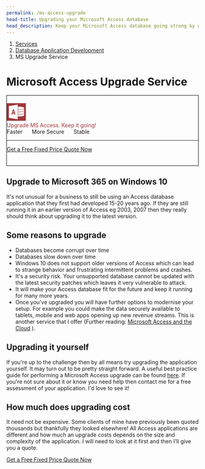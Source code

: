 ```yaml
---
permalink: /ms-access-upgrade
head-title: Upgrading your Microsoft Access database
head_description: Keep your Microsoft Access database going strong by upgrading it to the latest version.
---
```

<nav aria-label="breadcrumb">
  <ol class="breadcrumb">
    <li class="breadcrumb-item"><a href="/">Services</a></li>
    <li class="breadcrumb-item"><a href="/database-developer">Database Application Development</a></li>
    <li class="breadcrumb-item active" aria-current="page">MS Upgrade Service</li>
  </ol>
</nav>

# Microsoft Access Upgrade Service

<!-- <div class="container"><div class="row"><div class="col-2">
Access Job Schedular
</div>
<div class="col-10"> -->

<div class="jumbotron center" style="padding-top:20px;padding-bottom:20px; border:1px solid #000">
 <!-- <div class="lead h1">Get it sorted!</div>-->
<img src="/assets/images/access2.png" style="width:50px;margin:0 auto"/>
<div class="lead h2" style="color:#A33639">Upgrade MS Access. Keep it going!</div>

<!-- <div class="lead h1"></div> -->
<div class="h3">Faster <i class="fas fa-check" style="margin-right:1.3rem; color:green"></i> More Secure <i class="fas fa-check" style="margin-right:1.3rem; color:green"></i> Stable <i class="fas fa-check" style="margin-right:1.3rem; color:green"></i></div>
<hr class="my-4">
 <p>
      <a class="btn btn-outline-primary btn-lg" href="/ms-access-upgrade-free-quote">Get a Free Fixed Price Quote Now</a>
</p>
  </div>


## Upgrade to Microsoft 365 on Windows 10

It's not unusual for a business to still be using an Access database application that they first had developed 15-20 years ago. If they are still running it in an earlier version of Access eg 2003, 2007 then they really should think about upgrading it to the latest version.

## Some reasons to upgrade

- Databases become corrupt over time
- Databases slow down over time
- Windows 10 does not support older versions of Access which can lead to strange behavior and frustrating intermittent problems and crashes.
- It's a security risk. Your unsupported database cannot be updated with the latest security patches which leaves it very vulnerable to attack.
- It will make your Access database fit for the future and keep it running for many more years.  
- Once you've upgraded you will have further options to modernise your setup. For example you could make the data securely available to tablets, mobile and web apps opening up new revenue streams. This is another service that I offer (Further reading: [Microsoft Access and the Cloud](/articles/microsoft-access-and-the-cloud) ).

## Upgrading it yourself

If you're up to the challenge then by all means try upgrading the application yourself. It may turn out to be pretty straight forward. A useful best practice guide for performing a Microsoft Access upgrade can be found <a href="/articles/upgrading-ms-access-database" target="_blank" alt="How to upgrade a microsoft access database">here</a>. If you're not sure about it or know you need help then contact me for a free assessment of your application. I'd love to see it!

## How much does upgrading cost

It need not be expensive. Some clients of mine have previously been quoted thousands but thankfully they looked elsewhere! All Access applications are different and how much an upgrade costs depends on the size and complexity of the application.  I will need to look at it first and then I'll give you a quote.

<p class="center">
      <a class="btn btn-outline-primary btn-lg" href="/ms-access-upgrade-free-quote">Get a Free Fixed Price Quote Now</a>
      </p>
     

